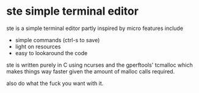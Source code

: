 # ste simple terminal editor
ste is a simple terminal editor partly inspired by micro features include
* simple commands (ctrl-s to save)
* light on resources
* easy to lookaround the code


ste is written purely in C using ncurses and the gperftools' tcmalloc which makes things way faster given the amount of malloc calls required.


also do what the fuck you want with it.